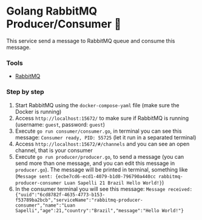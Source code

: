 # Golang RabbitMQ Producer/Consumer 🚀

<p>
This service send a message to RabbitMQ queue and consume this message.
</p>

### Tools

* [RabbitMQ](https://www.rabbitmq.com/)

### Step by step

1. Start RabbitMQ using the `docker-compose-yaml` file (make sure the Docker is running)
2. Access `http://localhost:15672/` to make sure if RabbitMQ is running (username: `guest`, password: `guest`)
3. Execute `go run consumer/consumer.go`, in terminal you can see this message: `Consumer ready, PID: 55725` (let it run in a separated terminal)
4. Access `http://localhost:15672/#/channels` and you can see an open channel, that is your consumer
5. Execute `go run producer/producer.go`, to send a message (you can send more than one message, and you can edit this message in `producer.go`). The message will be printed in terminal, something like (`Message sent: {ecbe7cd6-ecd1-4079-b1d0-796790a440cc rabbitmq-producer-consumer Luan Sapelli 21 Brazil Hello World!}`)
6. In the consumer terminal you will see this message: `Message received: {"uuid":"6cd8782f-4635-4773-b153-f53789ba2bcb","serviceName":"rabbitmq-producer-consumer","name":"Luan Sapelli","age":21,"country":"Brazil","message":"Hello World!"}`
